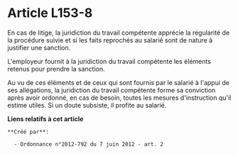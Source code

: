 # Article L153-8

En cas de litige, la juridiction du travail compétente apprécie la régularité de la procédure suivie et si les faits
reprochés au salarié sont de nature à justifier une sanction. 

L'employeur fournit à la juridiction du travail compétente les éléments retenus pour prendre la sanction. 

Au vu de ces éléments et de ceux qui sont fournis par le salarié à l'appui de ses allégations, la juridiction du travail
compétente forme sa conviction après avoir ordonné, en cas de besoin, toutes les mesures d'instruction qu'il estime utiles.
Si un doute subsiste, il profite au salarié.

**Liens relatifs à cet article**

	**Créé par**:

	  - Ordonnance n°2012-792 du 7 juin 2012 - art. 2
